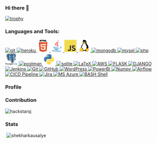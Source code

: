 ### Hi there 👋
[![trophy](https://github-profile-trophy.vercel.app/?username=shekharkausalye)](https://github.com/ryo-ma/github-profile-trophy)
<!--
**shekharkausalye/shekharkausalye** is a ✨ _special_ ✨ repository because its `README.md` (this file) appears on your GitHub profile.

Here are some ideas to get you started:

- 🔭 I’m currently working on ...
- 🌱 I’m currently learning ...
- 👯 I’m looking to collaborate on ...
- 🤔 I’m looking for help with ...
- 💬 Ask me about ...
- 📫 How to reach me: ...
- 😄 Pronouns: ...
- ⚡ Fun fact: ...
-->

<p></p>
<p></p>

<h3 align="left">Languages and Tools:</h3>
<p align="left">
<a href="https://git-scm.com/" target="_blank"> <img src="https://www.vectorlogo.zone/logos/git-scm/git-scm-icon.svg" alt="git" width="40" height="40"/> </a>
<a href="https://heroku.com" target="_blank"> <img src="https://www.vectorlogo.zone/logos/heroku/heroku-icon.svg" alt="heroku" width="40" height="40"/> </a>
<a href="https://www.w3.org/html/" target="_blank"> <img src="https://raw.githubusercontent.com/devicons/devicon/master/icons/html5/html5-original-wordmark.svg" alt="html5" width="40" height="40"/> </a>
<a href="https://www.java.com" target="_blank"> <img src="https://raw.githubusercontent.com/devicons/devicon/master/icons/java/java-original.svg" alt="java" width="40" height="40"/> </a>
<a href="https://developer.mozilla.org/en-US/docs/Web/JavaScript" target="_blank"> <img src="https://raw.githubusercontent.com/devicons/devicon/master/icons/javascript/javascript-original.svg" alt="javascript" width="40" height="40"/> </a>
<a href="https://www.linux.org/" target="_blank"> <img src="https://raw.githubusercontent.com/devicons/devicon/master/icons/linux/linux-original.svg" alt="linux" width="40" height="40"/> </a>
<a href="https://www.mongodb.com/" target="_blank"> <img src="https://www.vectorlogo.zone/logos/mongodb/mongodb-icon.svg" alt="mongodb" width="40" height="40"/> </a>
<a href="https://www.mysql.com/" target="_blank"> <img src="https://www.vectorlogo.zone/logos/mysql/mysql-official.svg" alt="mysql" width="40" height="40"/> </a> 
<a href="https://www.php.net" target="_blank"> <img src="https://www.vectorlogo.zone/logos/php/php-icon.svg" alt="php" width="40" height="40"/> </a>
<a href="https://www.postgresql.org" target="_blank"> <img src="https://raw.githubusercontent.com/devicons/devicon/master/icons/postgresql/postgresql-original-wordmark.svg" alt="postgresql" width="40" height="40"/> </a>
<a href="https://postman.com" target="_blank"> <img src="https://www.vectorlogo.zone/logos/getpostman/getpostman-icon.svg" alt="postman" width="40" height="40"/> </a>
<a href="https://www.python.org" target="_blank"> <img src="https://raw.githubusercontent.com/devicons/devicon/master/icons/python/python-original.svg" alt="python" width="40" height="40"/> </a>
<a href="https://www.sqlite.org/" target="_blank"> <img src="https://www.vectorlogo.zone/logos/sqlite/sqlite-icon.svg" alt="sqlite" width="40" height="40"/> </a>
<a href="https://www.latex-project.org/" target="_blank"> <img src="https://github.com/simple-icons/simple-icons/blob/master/icons/latex.svg" alt="LaTeX" width="40" height="40"/> </a>															 
<a href="https://aws.amazon.com/" target="_blank"> <img src="https://www.vectorlogo.zone/logos/amazon_aws/amazon_aws-icon.svg" alt="AWS" width="40" height="40"/> </a>
<a href="https://flask.palletsprojects.com/" target="_blank"> <img src="https://www.vectorlogo.zone/logos/pocoo_flask/pocoo_flask-icon.svg" alt="FLASK" width="40" height="40"/> </a>
<a href="https://www.djangoproject.com/" target="_blank"> <img src="https://www.vectorlogo.zone/logos/djangoproject/djangoproject-icon.svg" alt="DJANGO" width="40" height="40"/> </a>
<a href="https://www.jenkins.io/" target="_blank"> <img src="https://www.vectorlogo.zone/logos/jenkins/jenkins-icon.svg" alt="Jenkins" width="40" height="40"/> </a>
<a href="https://git-scm.com/" target="_blank"> <img src="https://www.vectorlogo.zone/logos/git-scm/git-scm-icon.svg" alt="Git" width="40" height="40"/> </a>
<a href="https://github.com/" target="_blank"> <img src="https://www.vectorlogo.zone/logos/github/github-icon.svg" alt="GitHub" width="40" height="40"/> </a>
<a href="https://wordpress.com/" target="_blank"> <img src="https://www.vectorlogo.zone/logos/wordpress/wordpress-icon.svg" alt="WordPress" width="40" height="40"/> </a>
<a href="https://powerbi.microsoft.com/en-us/" target="_blank"> <img src="https://www.vectorlogo.zone/logos/microsoft_powerbi/microsoft_powerbi-icon.svg" alt="PowerBI" width="40" height="40"/> </a>
<a href="https://numpy.org/" target="_blank"> <img src="https://www.vectorlogo.zone/logos/numpy/numpy-icon.svg" alt="Numpy" width="40" height="40"/> </a>
<a href="https://airflow.apache.org/" target="_blank"> <img src="https://www.svgrepo.com/show/353380/airflow.svg" alt="Airflow" width="40" height="40"/> </a>
<a href="https://about.gitlab.com/topics/ci-cd/" target="_blank"> <img src="https://www.parasoft.com/wp-content/uploads/2021/04/CICD_CICD.png" alt="CICD Pipeline" width="40" height="40"/> </a>
<a href="https://www.atlassian.com/software/jira" target="_blank"> <img src="https://www.vectorlogo.zone/logos/atlassian_jira/atlassian_jira-icon.svg" alt="Jira" width="40" height="40"/> </a>
<a href="https://azure.microsoft.com/en-in" target="_blank"> <img src="https://www.vectorlogo.zone/logos/microsoft_azure/microsoft_azure-icon.svg" alt="MS Azure" width="40" height="40"/> </a>
<a href="https://www.gnu.org/software/bash/" target="_blank"> <img src="https://www.vectorlogo.zone/logos/gnu_bash/gnu_bash-icon.svg" alt="BASH Shell" width="40" height="40"/> </a>
</p>

### Profile

<p><img align="left" src="https://github-readme-stats.vercel.app/api/top-langs?username=shekharkausalye&show_icons=true&locale=en&layout=compact" alt="shekharkausalye" style="display: contents;max-width: 100%;" /></p>

<p></p>
<p></p>

### Contribution

<p><img align="center" src="https://github-readme-streak-stats.herokuapp.com/?user=shekharkausalye&" alt="hackstarsj" /></p>

<p></p>
<p></p>

### Stats
<p>&nbsp;<img align="center" src="https://github-readme-stats.vercel.app/api?username=shekharkausalye&show_icons=true&locale=en" alt="shekharkausalye" /></p>

